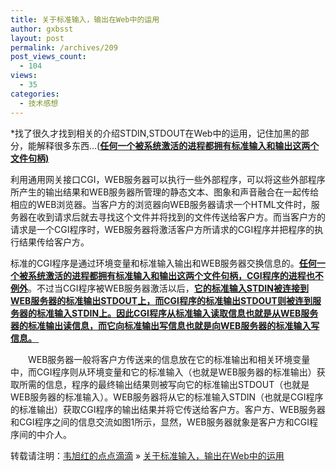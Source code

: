 ```yaml
---
title: 关于标准输入，输出在Web中的运用
author: gxbsst
layout: post
permalink: /archives/209
post_views_count:
  - 104
views:
  - 35
categories:
  - 技术感想
---
```

<span class="Apple-style-span" style="WORD-SPACING: 0px; FONT: 15px/22px 宋体; TEXT-TRANSFORM: none; COLOR: rgb(0,0,0); TEXT-INDENT: 0px; WHITE-SPACE: normal; LETTER-SPACING: normal; BORDER-COLLAPSE: separate; orphans: 2; widows: 2; webkit-border-horizontal-spacing: 0px; webkit-border-vertical-spacing: 0px; webkit-text-decorations-in-effect: none; webkit-text-size-adjust: auto; webkit-text-stroke-width: 0"> <p>
  *找了很久才找到相关的介绍STDIN,STDOUT在Web中的运用，记住加黑的部分，能解释很多东西&#8230;(<strong><u>任何一个被系统激活的进程都拥有标准输入和输出这两个文件句柄)</u></strong>&nbsp;
</p>

<p>
  利用通用网关接口CGI，WEB服务器可以执行一些外部程序，可以将这些外部程序所产生的输出结果和WEB服务器所管理的静态文本、图象和声音融合在一起传给相应的WEB浏览器。当客户方的浏览器向WEB服务器请求一个HTML文件时，服务器在收到请求后就去寻找这个文件并将找到的文件传送给客户方。而当客户方的请求是一个CGI程序时，WEB服务器将激活客户方所请求的CGI程序并把程序的执行结果传给客户方。
</p>

<p>
  标准的CGI程序是通过环境变量和标准输入输出和WEB服务器交换信息的。<strong><u>任何一个被系统激活的进程都拥有标准输入和输出这两个文件句柄，CGI程序的进程也不例外</u></strong>。不过当CGI程序被WEB服务器激活以后，<strong><u>它的标准输入STDIN被连接到WEB服务器的标准输出STDOUT上，而CGI程序的标准输出STDOUT则被连到服务器的标准输入STDIN上。因此CGI程序从标准输入读取信息也就是从WEB服务器的标准输出读信息，而它向标准输出写信息也就是向WEB服务器的标准输入写信息。 </u></strong>&nbsp;
</p>

<p style="TEXT-INDENT: 2em">
  WEB服务器一般将客户方传送来的信息放在它的标准输出和相关环境变量中，而CGI程序则从环境变量和它的标准输入（也就是WEB服务器的标准输出）获取所需的信息，程序的最终输出结果则被写向它的标准输出STDOUT（也就是WEB服务器的标准输入）。WEB服务器将从它的标准输入STDIN（也就是CGI程序的标准输出）获取CGI程序的输出结果并将它传送给客户方。客户方、WEB服务器和CGI程序之间的信息交流如图1所示，显然，WEB服务器就象是客户方和CGI程序间的中介人。
</p>

<p>
  </span>
</p>

<p>
  转载请注明：<a href="http://www.weixuhong.com">韦旭红的点点滴滴</a> &raquo; <a href="http://www.weixuhong.com/archives/209">关于标准输入，输出在Web中的运用</a>
</p>